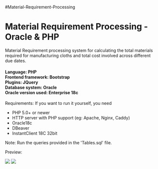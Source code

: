 #Material-Requirement-Processing


<h1>Material Requirement Processing - Oracle &amp; PHP</h1>

Material Requirement processing system for calculating the total materials required for manufacturing cloths and total cost involved across different due dates.

<h4>Language: PHP</br>
Frontend framework: Bootstrap</br>
Plugins: JQuery</br>
Database system: Oracle</br>
Oracle version used: Enterprise 18c</br></h4>

Requirements:
If you want to run it yourself, you need

- PHP 5.0+ or newer
- HTTP server with PHP support (eg: Apache, Nginx, Caddy)
- Oracle18c
- DBeaver 
- InstantClient 18C 32bit

Note: Run the queries provided in the 'Tables.sql' file.

Preview:

<img src="https://res.cloudinary.com/azizcloud/image/upload/v1591881167/vvex1n5zg4eh8necdly2.png" />
<img src="https://res.cloudinary.com/azizcloud/image/upload/v1591881167/mjczbj1wbm8irfnwlie4.png" />

